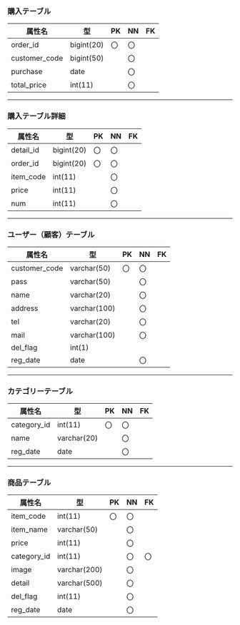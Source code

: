### 購入テーブル
|属性名|型|PK|NN|FK|
|------|--|--|--|--|
|order_id|bigint(20)|〇|〇||
|customer_code|bigint(50)||〇||
|purchase|date||〇||
|total_price|int(11)||〇||

*****
### 購入テーブル詳細
|属性名|型|PK|NN|FK|
|------|--|--|--|--|
|detail_id|bigint(20)|〇|〇||
|order_id|bigint(20)|〇|〇||
|item_code|int(11)||〇||
|price|int(11)||〇||
|num|int(11)||〇||

*****
### ユーザー（顧客）テーブル
|属性名|型|PK|NN|FK|
|------|--|--|--|--|
|customer_code|varchar(50)|〇|〇||
|pass|varchar(50)||〇||
|name|varchar(20)||〇||
|address|varchar(100)||〇||
|tel|varchar(20)||〇||
|mail|varchar(100)||〇||
|del_flag|int(1)||||
|reg_date|date||〇||

*****
### カテゴリーテーブル
|属性名|型|PK|NN|FK|
|------|--|--|--|--|
|category_id|int(11)|〇|〇||
|name|varchar(20)||〇||
|reg_date|date||〇||

*****
### 商品テーブル
|属性名|型|PK|NN|FK|
|------|--|--|--|--|
|item_code|int(11)|〇|〇||
|item_name|varchar(50)||〇||
|price|int(11)||〇||
|category_id|int(11)||〇|〇|
|image|varchar(200)||〇||
|detail|varchar(500)||〇||
|del_flag|int(11)||〇||
|reg_date|date||〇||
